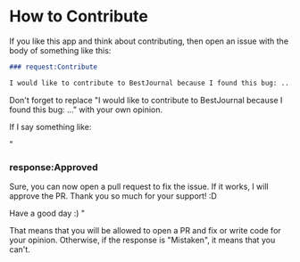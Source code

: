 # How to Contribute

If you like this app and think about contributing, then open an issue with the body of something like this:

```markdown
### request:Contribute

I would like to contribute to BestJournal because I found this bug: ...
```

Don't forget to replace "I would like to contribute to BestJournal because I found this bug: ..." with your own opinion.

If I say something like:

"

### response:Approved

Sure, you can now open a pull request to fix the issue. If it works, I will approve the PR. Thank you so much for your support! :D

Have a good day :)
"

That means that you will be allowed to open a PR and fix or write code for your opinion. Otherwise, if the response is "Mistaken", it means that you can't.
